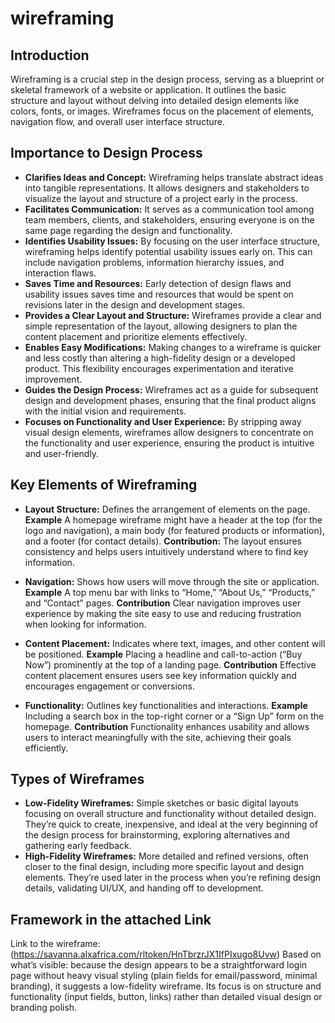 # wireframing

## Introduction
Wireframing is a crucial step in the design process, serving as a blueprint or skeletal framework of a website or application. It outlines the basic structure and layout without delving into detailed design elements like colors, fonts, or images. Wireframes focus on the placement of elements, navigation flow, and overall user interface structure.

## Importance to Design Process
- **Clarifies Ideas and Concept:** Wireframing helps translate abstract ideas into tangible representations. It allows designers and stakeholders to visualize the layout and structure of a project early in the process.
- **Facilitates Communication:** It serves as a communication tool among team members, clients, and stakeholders, ensuring everyone is on the same page regarding the design and functionality.
- **Identifies Usability Issues:** By focusing on the user interface structure, wireframing helps identify potential usability issues early on. This can include navigation problems, information hierarchy issues, and interaction flaws.
- **Saves Time and Resources:** Early detection of design flaws and usability issues saves time and resources that would be spent on revisions later in the design and development stages.
- **Provides a Clear Layout and Structure:** Wireframes provide a clear and simple representation of the layout, allowing designers to plan the content placement and prioritize elements effectively.
- **Enables Easy Modifications:** Making changes to a wireframe is quicker and less costly than altering a high-fidelity design or a developed product. This flexibility encourages experimentation and iterative improvement.
- **Guides the Design Process:** Wireframes act as a guide for subsequent design and development phases, ensuring that the final product aligns with the initial vision and requirements.
- **Focuses on Functionality and User Experience:** By stripping away visual design elements, wireframes allow designers to concentrate on the functionality and user experience, ensuring the product is intuitive and user-friendly.

## Key Elements of Wireframing
- **Layout Structure:** Defines the arrangement of elements on the page.
**Example**
A homepage wireframe might have a header at the top (for the logo and navigation), a main body (for featured products or information), and a footer (for contact details).
**Contribution:**
The layout ensures consistency and helps users intuitively understand where to find key information.

- **Navigation:** Shows how users will move through the site or application.
**Example**
A top menu bar with links to “Home,” “About Us,” “Products,” and “Contact” pages.
**Contribution**
Clear navigation improves user experience by making the site easy to use and reducing frustration when looking for information.

- **Content Placement:** Indicates where text, images, and other content will be positioned.
**Example**
Placing a headline and call-to-action (“Buy Now”) prominently at the top of a landing page.
**Contribution**
Effective content placement ensures users see key information quickly and encourages engagement or conversions.

- **Functionality:** Outlines key functionalities and interactions.
**Example**
Including a search box in the top-right corner or a “Sign Up” form on the homepage.
**Contribution**
Functionality enhances usability and allows users to interact meaningfully with the site, achieving their goals efficiently.

## Types of Wireframes
- **Low-Fidelity Wireframes:** Simple sketches or basic digital layouts focusing on overall structure and functionality without detailed design. They’re quick to create, inexpensive, and ideal at the very beginning of the design process for brainstorming, exploring alternatives and gathering early feedback.
- **High-Fidelity Wireframes:** More detailed and refined versions, often closer to the final design, including more specific layout and design elements. They’re used later in the process when you’re refining design details, validating UI/UX, and handing off to development.

## Framework in the attached Link
Link to the wireframe: (https://savanna.alxafrica.com/rltoken/HnTbrzrJX1IfPIxugo8Uvw)
Based on what’s visible: because the design appears to be a straightforward login page without heavy visual styling (plain fields for email/password, minimal branding), it suggests a low-fidelity wireframe. Its focus is on structure and functionality (input fields, button, links) rather than detailed visual design or branding polish.
